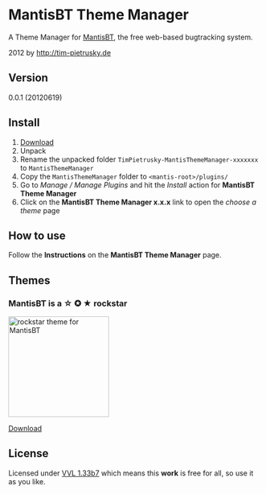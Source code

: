 # MantisBT Theme Manager

A Theme Manager for [MantisBT](http://www.mantisbt.org/), the free web-based bugtracking system.

2012 by http://tim-pietrusky.de

## Version

0.0.1 (20120619)

## Install

1. [Download](http://github.com/TimPietrusky/MantisThemeManager/zipball/master)
2. Unpack
3. Rename the unpacked folder `TimPietrusky-MantisThemeManager-xxxxxxx` to `MantisThemeManager`
4. Copy the `MantisThemeManager` folder to `<mantis-root>/plugins/`
5. Go to *Manage / Manage Plugins* and hit the *Install* action for **MantisBT Theme Manager**
6. Click on the **MantisBT Theme Manager x.x.x** link to open the *choose a theme* page

## How to use

Follow the **Instructions** on the **MantisBT Theme Manager** page.

## Themes

### MantisBT is a ☆ ✪ ★ rockstar

<img src="http://github.com/TimPietrusky/mantisbt-is-a-rockstar/raw/master/rockstar/rockstar.png" height="200" alt="rockstar theme for MantisBT">

[Download](http://github.com/TimPietrusky/MantisThemeManager/zipball/master)


## License

Licensed under [VVL 1.33b7](http://tim-pietrusky.de/license) which means this **work** is free for all, so use it as you like.
